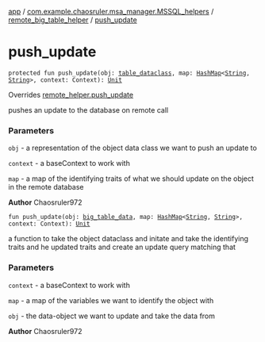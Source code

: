 [app](../../index.md) / [com.example.chaosruler.msa_manager.MSSQL_helpers](../index.md) / [remote_big_table_helper](index.md) / [push_update](.)

# push_update

`protected fun push_update(obj: `[`table_dataclass`](../../com.example.chaosruler.msa_manager.abstraction_classes/table_dataclass/index.md)`, map: `[`HashMap`](https://kotlinlang.org/api/latest/jvm/stdlib/kotlin.collections/-hash-map/index.html)`<`[`String`](https://kotlinlang.org/api/latest/jvm/stdlib/kotlin/-string/index.html)`, `[`String`](https://kotlinlang.org/api/latest/jvm/stdlib/kotlin/-string/index.html)`>, context: Context): `[`Unit`](https://kotlinlang.org/api/latest/jvm/stdlib/kotlin/-unit/index.html)

Overrides [remote_helper.push_update](../../com.example.chaosruler.msa_manager.abstraction_classes/remote_helper/push_update.md)

pushes an update to the database on remote call

### Parameters

`obj` - a representation of the object data class we want to push an update to

`context` - a baseContext to work with

`map` - a map of the identifying traits of what we should update on the object in the remote database

**Author**
Chaosruler972

`fun push_update(obj: `[`big_table_data`](../../com.example.chaosruler.msa_manager.object_types/big_table_data/index.md)`, map: `[`HashMap`](https://kotlinlang.org/api/latest/jvm/stdlib/kotlin.collections/-hash-map/index.html)`<`[`String`](https://kotlinlang.org/api/latest/jvm/stdlib/kotlin/-string/index.html)`, `[`String`](https://kotlinlang.org/api/latest/jvm/stdlib/kotlin/-string/index.html)`>, context: Context): `[`Unit`](https://kotlinlang.org/api/latest/jvm/stdlib/kotlin/-unit/index.html)

a function to take the object dataclass and initate and take the identifying traits and he updated traits and create an update query matching that

### Parameters

`context` - a baseContext to work with

`map` - a map of the variables we want to identify the object with

`obj` - the data-object we want to update and take the data from

**Author**
Chaosruler972

